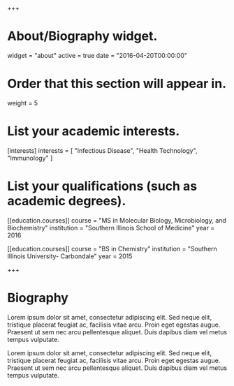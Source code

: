 +++
# About/Biography widget.
widget = "about"
active = true
date = "2016-04-20T00:00:00"

# Order that this section will appear in.
weight = 5

# List your academic interests.
[interests]
  interests = [
    "Infectious Disease",
    "Health Technology",
    "Immunology"
  ]

# List your qualifications (such as academic degrees).
[[education.courses]]
  course = "MS in Molecular Biology, Microbiology, and Biochemistry"
  institution = "Southern Illinois School of Medicine"
  year = 2016

[[education.courses]]
  course = "BS in Chemistry"
  institution = "Southern Illinois University- Carbondale"
  year = 2015

 
+++

# Biography

Lorem ipsum dolor sit amet, consectetur adipiscing elit. Sed neque elit, tristique placerat feugiat ac, facilisis vitae arcu. Proin eget egestas augue. Praesent ut sem nec arcu pellentesque aliquet. Duis dapibus diam vel metus tempus vulputate. 

Lorem ipsum dolor sit amet, consectetur adipiscing elit. Sed neque elit, tristique placerat feugiat ac, facilisis vitae arcu. Proin eget egestas augue. Praesent ut sem nec arcu pellentesque aliquet. Duis dapibus diam vel metus tempus vulputate. 
